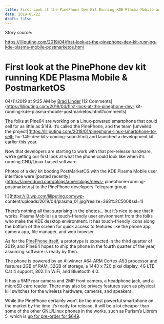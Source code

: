 ```yaml
---
title: First Look at the PinePhone Dev Kit Running KDE Plasma Mobile and PostmarketOS 
date: 2019-05-22 
draft: false 
---
```


Story source:

https://liliputing.com/2019/04/first-look-at-the-pinephone-dev-kit-running-kde-plasma-mobile-postmarketos.html


# First look at the PinePhone dev kit running KDE Plasma Mobile & PostmarketOS

04/11/2019 at 9:25 AM by [Brad Linder](https://liliputing.com/author/admin)
[12 Comments](https://liliputing.com/2019/04/first-look-at-the-pinephone-dev-
kit-running-kde-plasma-mobile-postmarketos.html#comments)

The folks at Pine64 are working on a Linux-powered smartphone that could sell
for as little as $149. It’s called the PinePhone, and the team [unveiled the
project](https://liliputing.com/2019/01/pinephone-linux-smartphone-to-sell-
for-149-dev-kits-coming-soon.html) and launched a development kit earlier this
year.

Now that developers are starting to work with that pre-release hardware, we’re
getting our first look at what the phone could look like when it’s running
GNU/Linux-based software.

Photos of a dev kit booting PostMarketOS with the KDE Plasma Mobile user
interface were [posted recently](https://ameridroid.com/blogs/ameriblogs/news-
pinephone-running-postmarketos) to the PinePhone developers Telegram group.

![](https://i0.wp.com/liliputing.com/wp-
content/uploads/2019/04/plasma_01.jpg?resize=368%2C500&ssl=1)

There’s nothing all that surprising in the photos… but it’s nice to see that
it works. Plasma Mobile is a touch-friendly user environment from the folks
who make the KDE desktop environment. It has touch-friendly icons along the
bottom of the screen for quick access to features like the phone app, camera
app, file manager, and web browser.

As for the [PinePhone
itself](http://wiki.pine64.org/index.php/Project_Don%27t_be_evil), a prototype
is expected in the third quarter of 2019, and Pine64 hopes to ship the phone
in the fourth quarter of the year, assuming software is ready by then.

The phone is powered by an Allwinner A64 ARM Cortex-A53 processor and features
2GB of RAM, 32GB of storage, a 1440 x 720 pixel display, 4G LTE Cat 4 support,
802.11n WiFi, and Bluetooth 4.0.

It has a 5MP rear camera and 2MP front camera, a headphone jack, and a microSD
card reader. There may also be privacy features such as physical kill switches
for the wireless hardware, cameras, and speakers.

While the PinePhone certainly won’t be the most powerful smartphone on the
market by the time it’s ready for release, it will be a lot cheaper than some
of the other GNU/Linux phones in the works, such as Purism’s Librem 5, which
is [up for pre-order for $649](https://shop.puri.sm/shop/librem-5/).

